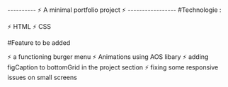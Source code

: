 ---------- ⚡️ A minimal portfolio project ⚡️ -----------------
#Technologie :

⚡️ HTML
⚡️ CSS

#Feature to be added

⚡️ a functioning burger menu
⚡️ Animations using AOS libary
⚡️ adding figCaption to bottomGrid in the project section
⚡️ fixing some responsive issues on small screens

